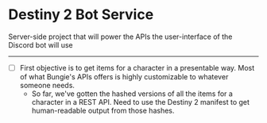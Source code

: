 # Destiny 2 Bot Service
Server-side project that will power the APIs the user-interface of the Discord bot will use
___
- [ ] First objective is to get items for a character in a presentable way. Most of what Bungie's APIs offers is highly customizable to whatever someone needs.
  - So far, we've gotten the hashed versions of all the items for a character in a REST API. Need to use the Destiny 2 manifest to get human-readable output from those hashes.
